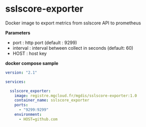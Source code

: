 # sslscore-exporter

Docker image to export metrics from sslscore API to prometheus

**Parameters**

- port : http port (default : 9299)
- interval : interval between collect in seconds (default: 60)
- HOST : host key

**docker compose sample**

```yml
version: "2.1"

services:

  sslscore_exporter:
    image: registre.mgcloud.fr/mgdis/sslscore-exporter:1.0
    container_name: sslscore_exporter
    ports:
      - "9299:9299"
    environment:
      - HOST=github.com
```
